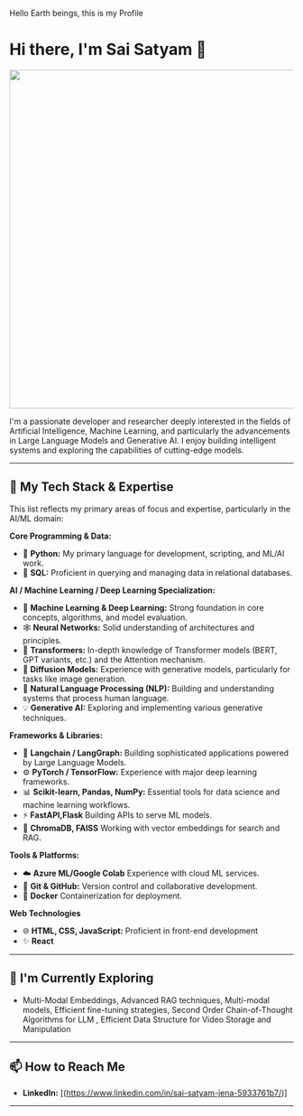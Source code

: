 
Hello Earth beings, this is my Profile
# Hi there, I'm Sai Satyam 👋

<p align="center">
  <img src="https://media1.giphy.com/media/v1.Y2lkPTc5MGI3NjExMjkzdTRyMTkyZjYxMXgwbWh5eWx5am1leXlseXN2a3hwcnFsdm5xbSZlcD12MV9pbnRlcm5hbF9naWZfYnlfaWQmY3Q9Zw/7VzgMsB6FLCilwS30v/giphy.gif" width="600">
</p>

I'm a passionate developer and researcher deeply interested in the fields of Artificial Intelligence, Machine Learning, and particularly the advancements in Large Language Models and Generative AI. I enjoy building intelligent systems and exploring the capabilities of cutting-edge models.

---

## 🚀 My Tech Stack & Expertise

This list reflects my primary areas of focus and expertise, particularly in the AI/ML domain:

**Core Programming & Data:**
*   🐍 **Python:** My primary language for development, scripting, and ML/AI work.
*   💾 **SQL:** Proficient in querying and managing data in relational databases.

**AI / Machine Learning / Deep Learning Specialization:**
*   🧠 **Machine Learning & Deep Learning:** Strong foundation in core concepts, algorithms, and model evaluation.
*   🕸️ **Neural Networks:** Solid understanding of architectures and principles.
*   🤖 **Transformers:** In-depth knowledge of Transformer models (BERT, GPT variants, etc.) and the Attention mechanism.
*   🎨 **Diffusion Models:** Experience with generative models, particularly for tasks like image generation.
*   💬 **Natural Language Processing (NLP):** Building and understanding systems that process human language.
*   💡 **Generative AI:** Exploring and implementing various generative techniques.

**Frameworks & Libraries:**
*   🔗 **Langchain / LangGraph:** Building sophisticated applications powered by Large Language Models.
*   ⚙️ **PyTorch / TensorFlow:** Experience with major deep learning frameworks.
*   📊 **Scikit-learn, Pandas, NumPy:** Essential tools for data science and machine learning workflows.
*   ⚡ **FastAPI,Flask** Building APIs to serve ML models.
*   🌲 **ChromaDB, FAISS** Working with vector embeddings for search and RAG.

**Tools & Platforms:**
*   ☁️ **Azure ML/Google Colab** Experience with cloud ML services.
*   🐙 **Git & GitHub:** Version control and collaborative development.
*   🐳 **Docker** Containerization for deployment.

**Web Technologies**
*   🌐 **HTML, CSS, JavaScript:** Proficient in front-end development
*   ✨ **React**

---

## 🌱 I'm Currently Exploring

*   Multi-Modal Embeddings, Advanced RAG techniques, Multi-modal models, Efficient fine-tuning strategies, Second Order Chain-of-Thought Algorithms for LLM , Efficient Data Structure for Video Storage and Manipulation

---

## 📫 How to Reach Me

*   **LinkedIn:** [(https://www.linkedin.com/in/sai-satyam-jena-5933761b7/)]


---

<!-- Optional: Add GitHub Stats -->
<!-- Example using anuraghazra/github-readme-stats: (Remove comments and replace USERNAME) -->
<!--
<p align="center">
  <img src="https://github-readme-stats.vercel.app/api?username=YOUR_USERNAME&show_icons=true&theme=radical" alt="Your GitHub Stats" />
    
  <img src="https://github-readme-stats.vercel.app/api/top-langs/?username=YOUR_USERNAME&layout=compact&theme=radical" alt="Top Languages" />
</p>
-->

<!-- Optional: Fun Fact / Pronouns -->
<!--
😄 Pronouns: [Your Pronouns]
⚡ Fun fact: [A fun fact about you]
-->
